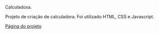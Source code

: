 Calculadoxa.

Projeto de criação de calculadora.
Foi utilizado HTML, CSS e Javascript.

<a href="">Página do projeto<a>

